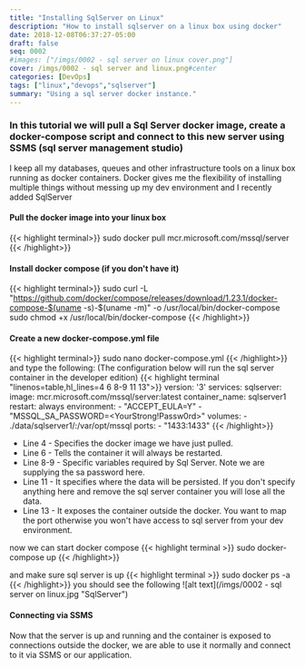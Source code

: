 ```yaml
---
title: "Installing SqlServer on Linux"
description: "How to install sqlserver on a linux box using docker"
date: 2018-12-08T06:37:27-05:00
draft: false
seq: 0002
#images: ["/imgs/0002 - sql server on linux cover.png"]
cover: /imgs/0002 - sql server and linux.png#center 
categories: [DevOps]
tags: ["linux","devops","sqlserver"]
summary: "Using a sql server docker instance."
---
```

### In this tutorial we will pull a Sql Server docker image, create a docker-compose script and connect to this new server using SSMS (sql server management studio)  
I keep all my databases, queues and other infrastructure tools on a linux box running as docker containers. Docker gives me the flexibility of installing multiple things 
without messing up my dev environment and I recently added SqlServer

#### Pull the docker image into your linux box
{{< highlight terminal>}}
sudo docker pull mcr.microsoft.com/mssql/server
{{< /highlight>}}

#### Install docker compose (if you don't have it)
{{< highlight terminal>}}
sudo curl -L "https://github.com/docker/compose/releases/download/1.23.1/docker-compose-$(uname -s)-$(uname -m)" -o /usr/local/bin/docker-compose
sudo chmod +x /usr/local/bin/docker-compose
{{< /highlight>}}
 
#### Create a new docker-compose.yml file
{{< highlight terminal>}}
sudo nano docker-compose.yml
{{< /highlight>}}
and type the following: (The configuration below will run the sql server container in the developer edition)
{{< highlight terminal "linenos=table,hl_lines=4 6 8-9 11 13">}}
version: '3'
services:
  sqlserver:
    image: mcr.microsoft.com/mssql/server:latest
    container_name: sqlserver1
    restart: always
    environment:
      - "ACCEPT_EULA=Y"
      - "MSSQL_SA_PASSWORD=<YourStrong!Passw0rd>"
    volumes:
      - ./data/sqlserver1/:/var/opt/mssql
    ports:
      - "1433:1433"
{{< /highlight>}} 

* Line 4 - Specifies the docker image we have just pulled.
* Line 6 - Tells the container it will always be restarted.
* Line 8-9 - Specific variables required by Sql Server. Note we are supplying the sa password here.
* Line 11 - It specifies where the data will be persisted. If you don't specify anything here and remove the sql server container you will lose all the data.
* Line 13 - It exposes the container outside the docker. You want to map the port otherwise you won't have access to sql server from your dev environment.


now we can start docker compose
{{< highlight terminal >}}
sudo docker-compose up
{{< /highlight>}}

and make sure sql server is up
{{< highlight terminal >}}
sudo docker ps -a
{{< /highlight>}}
you should see the following
![alt text](/imgs/0002 - sql server on linux.jpg "SqlServer")

#### Connecting via SSMS
Now that the server is up and running and the container is exposed to connections outside the docker, we are able to use it normally and connect to it via SSMS or our application.



